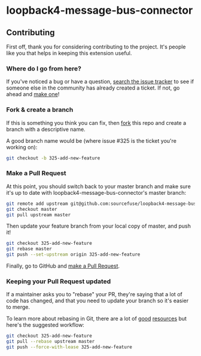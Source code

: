 # loopback4-message-bus-connector

## Contributing

First off, thank you for considering contributing to the project. It's people like you that helps in keeping this extension useful.

### Where do I go from here?

If you've noticed a bug or have a question, [search the issue tracker](https://github.com/sourcefuse/loopback4-message-bus-connector/issues) to see if
someone else in the community has already created a ticket. If not, go ahead and
[make one](https://github.com/sourcefuse/loopback4-message-bus-connector/issues/new/choose)!

### Fork & create a branch

If this is something you think you can fix, then [fork](https://help.github.com/articles/fork-a-repo) this repo and
create a branch with a descriptive name.

A good branch name would be (where issue #325 is the ticket you're working on):

```sh
git checkout -b 325-add-new-feature
```

### Make a Pull Request

At this point, you should switch back to your master branch and make sure it's
up to date with loopback4-message-bus-connector's master branch:

```sh
git remote add upstream git@github.com:sourcefuse/loopback4-message-bus-connector.git
git checkout master
git pull upstream master
```

Then update your feature branch from your local copy of master, and push it!

```sh
git checkout 325-add-new-feature
git rebase master
git push --set-upstream origin 325-add-new-feature
```

Finally, go to GitHub and [make a Pull Request](https://help.github.com/articles/creating-a-pull-request).

### Keeping your Pull Request updated

If a maintainer asks you to "rebase" your PR, they're saying that a lot of code
has changed, and that you need to update your branch so it's easier to merge.

To learn more about rebasing in Git, there are a lot of [good][git rebasing]
[resources][interactive rebase] but here's the suggested workflow:

```sh
git checkout 325-add-new-feature
git pull --rebase upstream master
git push --force-with-lease 325-add-new-feature
```

[git rebasing]: http://git-scm.com/book/en/Git-Branching-Rebasing
[interactive rebase]: https://help.github.com/articles/interactive-rebase
